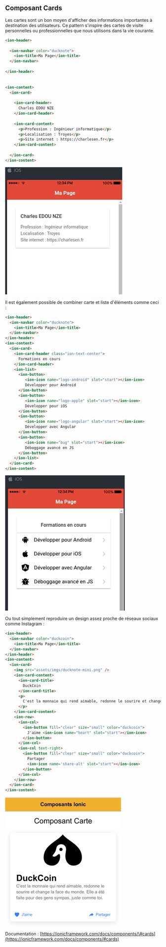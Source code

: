 ## Composant Cards

Les cartes sont un bon moyen d'afficher des informations importantes à destination des utilisateurs. Ce pattern s'inspire des cartes de visite personnelles ou professionnelles que nous utilisons dans la vie courante.

```html
<ion-header>

  <ion-navbar color="ducknote">
    <ion-title>Ma Page</ion-title>
  </ion-navbar>

</ion-header>


<ion-content>
  <ion-card>

    <ion-card-header>
      Charles EDOU NZE
    </ion-card-header>

    <ion-card-content>
      <p>Profession : Ingénieur informatique</p>
      <p>Localisation : Troyes</p>
      <p>Site internet : https://charlesen.fr</p>
    </ion-card-content>

  </ion-card>
</ion-content>
```

![](/assets/composant_cards_1.png)

Il est également possible de combiner carte et liste d'éléments comme ceci :

```html
<ion-header>
  <ion-navbar color="ducknote">
    <ion-title>Ma Page</ion-title>
  </ion-navbar>
</ion-header>
<ion-content>
  <ion-card>
    <ion-card-header class="ion-text-center">
      Formations en cours
    </ion-card-header>
    <ion-list>
      <ion-button>
         <ion-icon name="logo-android" slot="start"></ion-icon>
         Développer pour Android
      </ion-button>
      <ion-button>
         <ion-icon name="logo-apple" slot="start"></ion-icon>
         Développer pour iOS
      </ion-button>
      <ion-button>
         <ion-icon name="logo-angular" slot="start"></ion-icon>
         Développer avec Angular
      </ion-button>
      <ion-button>
         <ion-icon name="bug" slot="start"></ion-icon>
         Déboggage avancé en JS
      </ion-button>
    </ion-list>
  </ion-card>
</ion-content>
```

![](/assets/composant_cards_2.png)

Ou tout simplement reproduire un design assez proche de réseaux sociaux comme Instagram :

```html
<ion-header>
  <ion-navbar color="duckcoin">
    <ion-title>Ma Page</ion-title>
  </ion-navbar>
</ion-header>
<ion-content>
  <ion-card>
    <img src="assets/imgs/ducknote-mini.png" />
    <ion-card-content>
      <ion-card-title>
        DuckCoin
      </ion-card-title>
      <p>
        C'est la monnaie qui rend aimable, redonne le sourire et change la face du monde. Elle a été faite pour des gens sympas, juste comme toi.
      </p>
    </ion-card-content>
    <ion-row>
      <ion-col>
        <ion-button fill="clear" size="small" color="duckcoin">
          J'aime <ion-icon name="heart" slot="start"></ion-icon>
        </ion-button>
      </ion-col>
      <ion-col text-right>
        <ion-button fill="clear" size="small" color="duckcoin">          
          Partager
          <ion-icon name='share-alt' slot="start"></ion-icon>
        </ion-button>
      </ion-col>
    </ion-row>
  </ion-card>
</ion-content>
```

![](/assets/composant_card.png)

Documentation : [https://ionicframework.com/docs/components/\#cards](https://ionicframework.com/docs/components/#cards)

